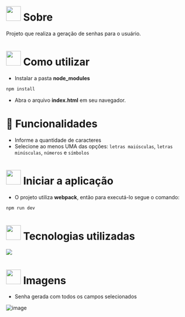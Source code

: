 # <img height="40" src="https://user-images.githubusercontent.com/84249945/219458363-0df46081-95bd-4878-a828-541457541cbd.png"/> Sobre
Projeto que realiza a geração de senhas para o usuário.

# <img height="40" src="https://user-images.githubusercontent.com/84249945/219471082-bba3510e-ee6d-4a6e-bf78-d7afc692043e.png"/> Como utilizar
* Instalar a pasta <b>node_modules</b>
```bash
npm install
```
* Abra o arquivo <b>index.html</b> em seu navegador.

# :hammer: Funcionalidades
* Informe a quantidade de caracteres
* Selecione ao menos UMA das opções:
``letras maiúsculas``, ``letras minúsculas``, ``números`` e ``símbolos``

# <img height="40" src="https://user-images.githubusercontent.com/84249945/219703721-e658e16f-fe7a-4a8b-bc90-22d9859c747c.png" /> Iniciar a aplicação
* O projeto utiliza <b>webpack</b>, então para executá-lo segue o comando:
```bash
npm run dev
```
# <img height="40" src="https://user-images.githubusercontent.com/84249945/219471565-77dd520e-41ee-41f8-8fb9-0e259535a867.png"/> Tecnologias utilizadas
<p>
  <a href="https://skillicons.dev">
    <img src="https://skillicons.dev/icons?i=html,css,js,nodejs,webpack" />
  </a>
</p>

# <img height="40" src="https://user-images.githubusercontent.com/84249945/219472556-367952b0-d430-495e-87b9-3f4611bdab21.png" /> Imagens

* Senha gerada com todos os campos selecionados

![image](https://github.com/RafaelBig-BSI/geradorSenhas-js/assets/84249945/fb0464f3-6aa8-4005-8869-268d98f32242)
